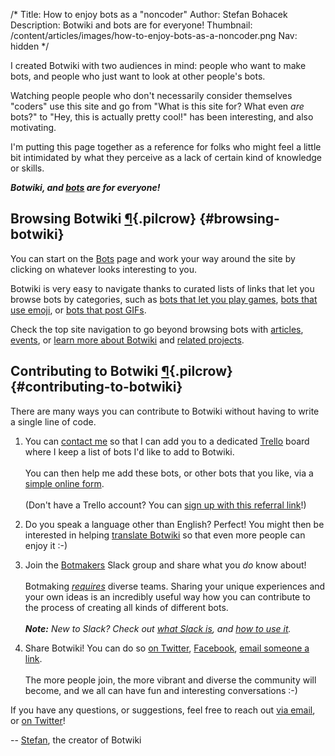 /*
Title: How to enjoy bots as a "noncoder"
Author: Stefan Bohacek
Description: Botwiki and bots are for everyone!
Thumbnail: /content/articles/images/how-to-enjoy-bots-as-a-noncoder.png
Nav: hidden
*/


I created Botwiki with two audiences in mind: people who want to make bots, and people who just want to look at other people's bots.

Watching people people who don't necessarily consider themselves "coders" use this site and go from "What is this site for? What even *are* bots?" to "Hey, this is actually pretty cool!" has been interesting, and also motivating.

I'm putting this page together as a reference for folks who might feel a little bit intimidated by what they perceive as a lack of certain kind of knowledge or skills.

***Botwiki, and [bots](/bots/) are for everyone!***


## Browsing Botwiki [¶](#browsing-botwiki){.pilcrow} {#browsing-botwiki}

You can start on the [Bots](/bots/) page and work your way around the site by clicking on whatever looks interesting to you.

Botwiki is very easy to navigate thanks to curated lists of links that let you browse bots by categories, such as [bots that let you play games](/tag/bot+game), [bots that use emoji](/tag/bot+emoji), or [bots that post GIFs](/tag/bot+gif).

Check the top site navigation to go beyond browsing bots with [articles](/articles/), [events](/events/), or [learn more about Botwiki](/about/) and [related projects](/projects/).

## Contributing to Botwiki [¶](#contributing-to-botwiki){.pilcrow} {#contributing-to-botwiki}


There are many ways you can contribute to Botwiki without having to write a single line of code.

1. You can [contact me](mailto:stefan@botwiki.org) so that I can add you to a dedicated [Trello](https://trello.com/) board where I keep a list of bots I'd like to add to Botwiki.<br/><br/>You can then help me add these bots, or other bots that you like, via a [simple online form](https://botwiki.org/submit-your-bot).<br/><br/>(Don't have a Trello account? You can [sign up with this referral link](https://trello.com/stefanbohacek/recommend)!)

2. Do you speak a language other than English? Perfect! You might then be interested in helping [translate Botwiki](https://github.com/botwiki/botwiki.org/blob/master/TRANSLATING-CONTENT.md) so that even more people can enjoy it :-)

3. Join the [Botmakers](http://botmakers.org) Slack group and share what you *do* know about!<br/><br/>Botmaking [*requires*](https://fourtonfish.com/blog/2016-03-18-you-are-the-bot/) diverse teams. Sharing your unique experiences and your own ideas is an incredibly useful way how you can contribute to the process of creating all kinds of different bots.<br/><br/>***Note:** New to Slack? Check out [what Slack is](https://slack.com/is), and [how to use it](https://get.slack.help/hc/en-us/categories/200111606-Using-Slack).*

4. Share Botwiki! You can do so [on Twitter](https://twitter.com/intent/tweet?source=https%3A%2F%2Fbotwiki.org%2F&text=Resources%20for%20creating%20useful%2C%20interesting%2C%20artistic%20and%20friendly%20online%20bots.:%20https%3A%2F%2Fbotwiki.org%2F&via=botwikidotorg),  [Facebook](https://www.facebook.com/sharer/sharer.php?u=https%3A%2F%2Fbotwiki.org%2F&t=Resources%20for%20creating%20useful%2C%20interesting%2C%20artistic%20and%20friendly%20online%20bots.),  [email someone a link](mailto:?subject=Resources%20for%20creating%20useful%2C%20interesting%2C%20artistic%20and%20friendly%20online%20bots.&body=Botwiki.org%20is%20an%20open-source%20collection%20of%20tutorials%2C%20articles%2C%20datasets%20and%20other%20resources%20for%20creating%20useful%2C%20interesting%2C%20artistic%20and%20friendly%20online%20bots%20--%20smart%20software%20agents%20that%20do%20fun%20or%20useful%20stuff%20--%20for%20Twitter%2C%20Slack%2C%20IRC%20and%20other%20online%20networks.:%20https%3A%2F%2Fbotwiki.org%2F).<br/><br/>The more people join, the more vibrant and diverse the community will become, and we all can have fun and interesting conversations :-)

 
If you have any questions, or suggestions, feel free to reach out [via email](mailto:stefan@botwiki.org), or [on Twitter](https://twitter.com/fourtonfish)!
  
-- [Stefan](/about/team#stefan), the creator of Botwiki

